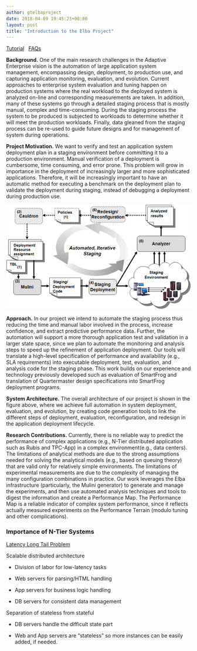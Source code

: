 ```yaml
---
author: gtelbaproject
date: 2018-04-09 19:45:23+00:00
layout: post
title: "Introduction to the Elba Project"
---
```


[Tutorial](/docs/linear-tutorial/)   [FAQs](/docs/faqs/)


**Background.** One of the main research challenges in the Adaptive Enterprise vision is the automation of large application system management, encompassing design, deployment, to production use, and capturing application monitoring, evaluation, and evolution. Current approaches to enterprise system evaluation and tuning happen on production systems where the real workload to the deployed system is analyzed on-line and corresponding measurements are taken. In addition, many of these systems go through a detailed staging process that is mostly manual, complex and time-consuming. During the staging process the system to be produced is subjected to workloads to determine whether it will meet the production workloads. Finally, data gleaned from the staging process can be re-used to guide future designs and for management of system during operations.


**Project Motivation.** We want to verify and test an application system deployment plan in a staging environment before committing it to a production environment. Manual verification of a deployment is cumbersome, time consuming, and error prone. This problem will grow in importance in the deployment of increasingly larger and more sophisticated applications. Therefore, it will be increasingly important to have an automatic method for executing a benchmark on the deployment plan to validate the deployment during staging, instead of debugging a deployment during production use.

![ELBA_ARCH](/img/elba_arch.jpg)

**Approach.** In our project we intend to automate the staging process thus reducing the time and manual labor involved in the process, increase confidence, and extract predictive performance data. Further, the automation will support a more thorough application test and validation in a larger state space, since we plan to automate the monitoring and analysis steps to speed up the refinement of application deployment. Our tools will translate a high-level specification of performance and availability (e.g., SLA requirements) into executable deployment, test, evaluation, and analysis code for the staging phase. This work builds on our experience and technology previously developed such as evaluation of SmartFrog and translation of Quartermaster design specifications into SmartFrog deployment programs.

**System Architecture.** The overall architecture of our project is shown in the figure above, where we achieve full automation in system deployment, evaluation, and evolution, by creating code generation tools to link the different steps of deployment, evaluation, reconfiguration, and redesign in the application deployment lifecycle.



**Research Contributions.** Currently, there is no reliable way to predict the performance of complex applications (e.g., N-Tier distributed application such as Rubis and TPC-App) in a complex environment(e.g., data centers). The limitations of analytical methods are due to the strong assumptions needed for solving the analytical models (e.g., based on queuing theory) that are valid only for relatively simple environments. The limitations of experimental measurements are due to the complexity of managing the many configuration combinations in practice. Our work leverages the Elba infrastructure (particularly, the Mulini generator) to generate and manage the experiments, and then use automated analysis techniques and tools to digest the information and create a Performance Map. The Performance Map is a reliable indicator of complex system performance, since it reflects actually measured experiments on the Performance Terrain (modulo tuning and other complications).


### Importance of N-Tier Systems


[Latency Long Tail Problem](/docs/latency-long-tail-problem)

Scalable distributed architecture​



	
  * Division of labor for low-latency tasks​

	
  * Web servers for parsing/HTML handling​

	
  * App servers for business logic handling​

	
  * DB servers for consistent data management​


Separation of stateless from stateful​

	
  * DB servers handle the difficult state part​

	
  * Web and App servers are “stateless” so more instances can be easily added, if needed​.


